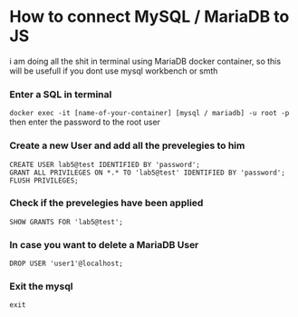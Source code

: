 # How to connect MySQL / MariaDB to JS
i am doing all the shit in terminal using MariaDB docker container, so this will be usefull if you dont use mysql workbench or smth

### Enter a SQL in terminal
```docker exec -it [name-of-your-container] [mysql / mariadb] -u root -p```
then enter the password to the root user

### Create a new User and add all the prevelegies to him
```
CREATE USER lab5@test IDENTIFIED BY 'password';
GRANT ALL PRIVILEGES ON *.* TO 'lab5@test' IDENTIFIED BY 'password';
FLUSH PRIVILEGES;
```

### Check if the prevelegies have been applied
```SHOW GRANTS FOR 'lab5@test';```

### In case you want to delete a MariaDB User
```DROP USER 'user1'@localhost;```

### Exit the mysql
```exit```
